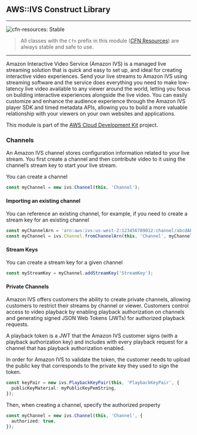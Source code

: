 ## AWS::IVS Construct Library
<!--BEGIN STABILITY BANNER-->
---

![cfn-resources: Stable](https://img.shields.io/badge/cfn--resources-stable-success.svg?style=for-the-badge)

> All classes with the `Cfn` prefix in this module ([CFN Resources](https://docs.aws.amazon.com/cdk/latest/guide/constructs.html#constructs_lib)) are always stable and safe to use.

---
<!--END STABILITY BANNER-->

Amazon Interactive Video Service (Amazon IVS) is a managed live streaming
solution that is quick and easy to set up, and ideal for creating interactive
video experiences. Send your live streams to Amazon IVS using streaming software
and the service does everything you need to make low-latency live video
available to any viewer around the world, letting you focus on building
interactive experiences alongside the live video. You can easily customize and
enhance the audience experience through the Amazon IVS player SDK and timed
metadata APIs, allowing you to build a more valuable relationship with your
viewers on your own websites and applications.

This module is part of the [AWS Cloud Development Kit](https://github.com/aws/aws-cdk) project.

### Channels

An Amazon IVS channel stores configuration information related to your live
stream. You first create a channel and then contribute video to it using the
channel’s stream key to start your live stream.

You can create a channel

```ts
const myChannel = new ivs.Channel(this, 'Channel');
```

#### Importing an existing channel
You can reference an existing channel, for example, if you need to create a
stream key for an existing channel

```ts
const myChannelArn = 'arn:aws:ivs:us-west-2:123456789012:channel/abcdABCDefgh';
const myChannel = ivs.Channel.fromChannelArn(this, 'Channel', myChannelArn);
```

#### Stream Keys

You can create a stream key for a given channel

```ts
const myStreamKey = myChannel.addStreamKey('StreamKey');
```

#### Private Channels

Amazon IVS offers customers the ability to create private channels, allowing
customers to restrict their streams by channel or viewer. Customers control
access to video playback by enabling playback authorization on channels and
generating signed JSON Web Tokens (JWTs) for authorized playback requests.

A playback token is a JWT that the Amazon IVS customer signs (with a playback
authorization key) and includes with every playback request for a channel that
has playback authorization enabled.

In order for Amazon IVS to validate the token, the customer needs to upload
the public key that corresponds to the private key they used to sign the token.

```ts
const keyPair = new ivs.PlaybackKeyPair(this, 'PlaybackKeyPair', {
  publicKeyMaterial: myPublicKeyPemString,
});
```

Then, when creating a channel, specify the authorized property
```ts
const myChannel = new ivs.Channel(this, 'Channel', {
  authorized: true,
});
```


